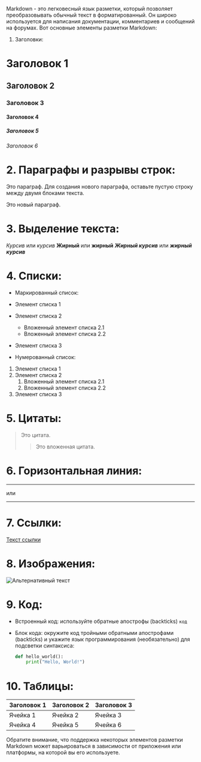 Markdown - это легковесный язык разметки, который позволяет преобразовывать обычный текст в форматированный. Он широко используется для написания документации, комментариев и сообщений на форумах. Вот основные элементы разметки Markdown:

1. Заголовки:

# Заголовок 1
## Заголовок 2
### Заголовок 3
#### Заголовок 4
##### Заголовок 5
###### Заголовок 6


# 2. Параграфы и разрывы строк:

Это параграф. Для создания нового параграфа, оставьте пустую строку между двумя блоками текста.

Это новый параграф.


# 3. Выделение текста:

*Курсив* или _курсив_
**Жирный** или __жирный__
***Жирный курсив*** или ___жирный курсив___


# 4. Списки:

- Маркированный список:

- Элемент списка 1
- Элемент списка 2
  - Вложенный элемент списка 2.1
  - Вложенный элемент списка 2.2
- Элемент списка 3


- Нумерованный список:

1. Элемент списка 1
2. Элемент списка 2
   1. Вложенный элемент списка 2.1
   2. Вложенный элемент списка 2.2
3. Элемент списка 3


# 5. Цитаты:

> Это цитата.
> > Это вложенная цитата.


# 6. Горизонтальная линия:

---
или
***


# 7. Ссылки:

[Текст ссылки](https://www.example.com)


# 8. Изображения:

![Альтернативный текст](https://www.example.com/image.jpg)


# 9. Код:

- Встроенный код: используйте обратные апострофы (backticks) `код`
- Блок кода: окружите код тройными обратными апострофами (backticks) и укажите язык программирования (необязательно) для подсветки синтаксиса:

  ```python
  def hello_world():
      print("Hello, World!")
  ```


# 10. Таблицы:

| Заголовок 1 | Заголовок 2 | Заголовок 3 |
| ----------- | ----------- |-------------|
| Ячейка 1    | Ячейка 2    |  Ячейка 3   |
| Ячейка 4    | Ячейка 5    |  Ячейка 6   |


Обратите внимание, что поддержка некоторых элементов разметки Markdown может варьироваться в зависимости от приложения или платформы, на которой вы его используете.